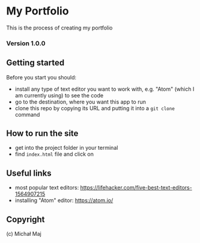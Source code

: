 # My Portfolio
This is the process of creating my portfolio

### Version 1.0.0

## Getting started
Before you start you should:
- install any type of text editor you want to work with, e.g. "Atom" (which I am currently using) to see the code
- go to the destination, where you want this app to run
- clone this repo by copying its URL and putting it into a `git clone` command

## How to run the site
- get into the project folder in your terminal
- find `index.html` file and click on

## Useful links
- most popular text editors: https://lifehacker.com/five-best-text-editors-1564907215
- installing "Atom" editor: https://atom.io/

## Copyright
(c) Michał Maj
